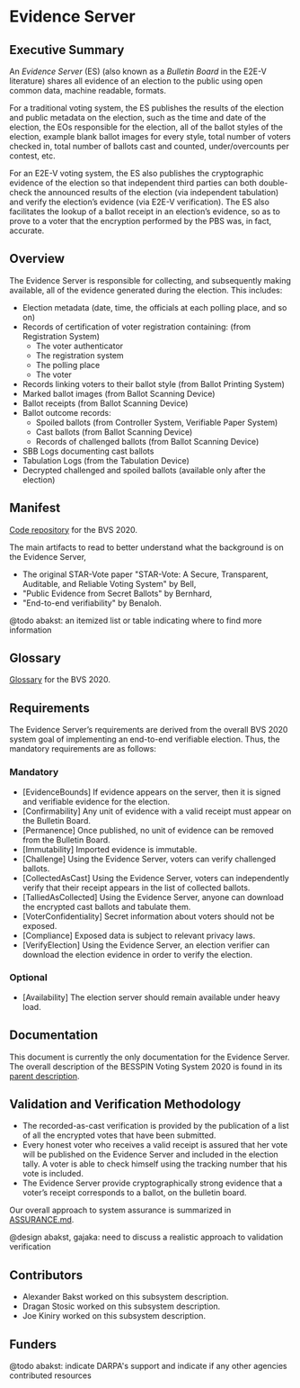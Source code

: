 # Evidence Server

## Executive Summary

An *Evidence Server* (ES) (also known as a *Bulletin Board* in the E2E-V
literature) shares all evidence of an election to the public using
open common data, machine readable, formats.

For a traditional voting system, the ES publishes the results of the
election and public metadata on the election, such as the time and
date of the election, the EOs responsible for the election, all of the
ballot styles of the election, example blank ballot images for every
style, total number of voters checked in, total number of ballots cast
and counted, under/overcounts per contest, etc.

For an E2E-V voting system, the ES also publishes the cryptographic
evidence of the election so that independent third parties can both
double-check the announced results of the election (via independent
tabulation) and verify the election’s evidence (via E2E-V
verification).  The ES also facilitates the lookup of a ballot receipt
in an election’s evidence, so as to prove to a voter that the
encryption performed by the PBS was, in fact, accurate.

## Overview

The Evidence Server is responsible for collecting, and subsequently making
available, all of the evidence generated during the election. This includes:

- Election metadata (date, time, the officials at each polling place, and so on)
- Records of certification of voter registration containing: (from Registration System)
    - The voter authenticator
    - The registration system
    - The polling place
    - The voter
- Records linking voters to their ballot style (from Ballot Printing System)
- Marked ballot images (from Ballot Scanning Device)
- Ballot receipts (from Ballot Scanning Device)
- Ballot outcome records:
    - Spoiled ballots (from Controller System, Verifiable Paper System)
    - Cast ballots (from Ballot Scanning Device)
    - Records of challenged ballots (from Ballot Scanning Device)
- SBB Logs documenting cast ballots
- Tabulation Logs (from the Tabulation Device)
- Decrypted challenged and spoiled ballots (available only after the election)

## Manifest

[Code repository](https://gitlab-ext.galois.com/ssith/voting-system) for the BVS 2020.

The main artifacts to read to better understand what the background is on the
Evidence Server,

- The original STAR-Vote paper "STAR-Vote: A Secure, Transparent, Auditable, and
  Reliable Voting System" by Bell,
- "Public Evidence from Secret Ballots" by Bernhard,
- "End-to-end verifiability" by Benaloh.

@todo abakst: an itemized list or table indicating where to find more information

## Glossary

[Glossary](https://github.com/FreeAndFair/ElectionGlossary/blob/master/Glossary.md) for the BVS 2020.

## Requirements

The Evidence Server’s requirements are derived from the overall BVS 2020 system
goal of implementing an end-to-end verifiable election. Thus, the mandatory
requirements are as follows:

### Mandatory

- [EvidenceBounds] If evidence appears on the server, then it is signed and
  verifiable evidence for the election.
- [Confirmability] Any unit of evidence with a valid receipt must appear on the
  Bulletin Board.
- [Permanence] Once published, no unit of evidence can be removed from the
  Bulletin Board.
- [Immutability] Imported evidence is immutable.
- [Challenge] Using the Evidence Server, voters can verify challenged ballots.
- [CollectedAsCast] Using the Evidence Server, voters can independently verify
  that their receipt appears in the list of collected ballots.
- [TalliedAsCollected] Using the Evidence Server, anyone can download the
  encrypted cast ballots and tabulate them.
- [VoterConfidentiality] Secret information about voters should not be exposed.
- [Compliance] Exposed data is subject to relevant privacy laws.
- [VerifyElection] Using the Evidence Server, an election verifier can download
  the election evidence in order to verify the election.


### Optional

- [Availability] The election server should remain available under heavy load.

## Documentation

This document is currently the only documentation for the Evidence Server. The
overall description of the BESSPIN Voting System 2020 is found in its
[parent description](./BVS_2020_system_description.md).

## Validation and Verification Methodology

- The recorded-as-cast verification is provided by the publication of a list of
  all the encrypted votes that have been submitted.
- Every honest voter who receives a valid receipt is assured that her vote will
  be published on the Evidence Server and included in the election tally. A
  voter is able to check himself using the tracking number that his vote is
  included.
- The Evidence Server provide cryptographically strong evidence that a voter’s
  receipt corresponds to a ballot, on the bulletin board.

Our overall approach to system assurance is summarized in
[ASSURANCE.md](../ASSURANCE.md).

@design abakst, gajaka: need to discuss a realistic approach to validation verification

## Contributors

 - Alexander Bakst worked on this subsystem description.
 - Dragan Stosic worked on this subsystem description.
 - Joe Kiniry worked on this subsystem description.

## Funders

@todo abakst: indicate DARPA's support and indicate if any other agencies
contributed resources
